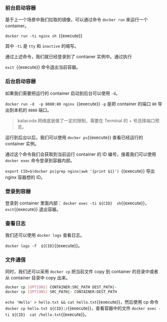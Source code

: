 ### 前台启动容器

基于上一个场景中我们拉取的镜像，可以通过命令 `docker run` 来运行一个 container。

`docker run -ti nginx sh `{{execute}}

其中 `-ti` 是 `tty` 和 `inactive` 的缩写。

通过上述命令，我们就已经登录到了 contianer 实例中。通过执行

`exit `{{execute}} 命令退出当前容器。



### 后台启动容器

如果我们需要把运行的 container 启动到后台可以使用 `-d`。

`docker run -d  -p 8080:80 nginx `{{execute}}  `-p` 是把 container 的端口 `80` 导出到本机的 `8080` 端口。

> katacoda 网络底层做了一定的限制，需要在 Terminal 的 + 号选择端口预览。

运行到后台以后，我们可以使用 `docker ps`{{execute}} 查看已经运行的 container 实例。

通过这个命令我们会获取到当前运行 container 的 ID 编号，接着我们可以使用 `docker exec` 命令登录到容器内部。

`export CID=$(docker ps|grep nginx|awk '{print $1}') `{{execute}} 导出 nginx 容器想的 ID。



### 登录到容器

登录到 container 里面内部：
`docker exec -ti ${CID}  sh`{{execute}}，`exit`{{execute}} 退出容器。



### 查看日志

我们还可以使用 `docker logs` 查看日志。

`docker logs -f  ${CID}`{{execute}}。



### 文件通信

同时，我们还可以采用 `docker cp` 把当前文件 copy 到 container 的目录中或者从 container 目录中 copy 出来。

```bash
docker cp [OPTIONS] CONTAINER:SRC_PATH DEST_PATH|-
docker cp [OPTIONS] SRC_PATH|- CONTAINER:DEST_PATH
```

`echo 'Hello' > hello.txt && cat hello.txt`{{execute}}，然后使用 cp 命令 `docker cp hello.txt ${CID}:/`{{execute}}，查看容器中的文件 `docker exec -ti ${CID}  cat /hello.txt`{{execute}}。

